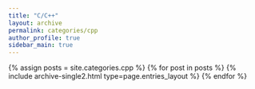 ```yaml
---
title: "C/C++"
layout: archive
permalink: categories/cpp
author_profile: true
sidebar_main: true
---
```


{% assign posts = site.categories.cpp %}
{% for post in posts %} {% include archive-single2.html type=page.entries_layout %} {% endfor %}